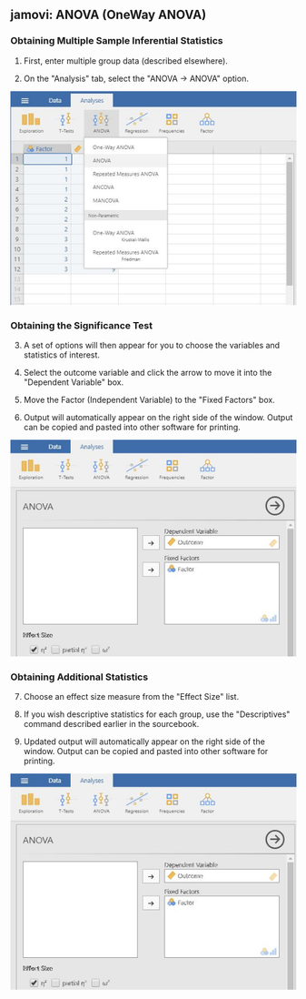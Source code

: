 ## jamovi: ANOVA (OneWay ANOVA)

### Obtaining Multiple Sample Inferential Statistics

1. First, enter multiple group data (described elsewhere).

2. On the "Analysis" tab, select the "ANOVA → ANOVA" option.

<p align="center"><kbd><img src="oneway1.png"></kbd></p>

### Obtaining the Significance Test

3. A set of options will then appear for you to choose the variables and statistics of interest.

4. Select the outcome variable and click the arrow to move it into the "Dependent Variable" box. 

5. Move the Factor (Independent Variable) to the "Fixed Factors" box.

6. Output will automatically appear on the right side of the window. Output can be copied and pasted into other software for printing.

<p align="center"><kbd><img src="oneway2.png"></kbd></p>

### Obtaining Additional Statistics

7. Choose an effect size measure from the "Effect Size" list.

8. If you wish descriptive statistics for each group, use the "Descriptives" command described earlier in the sourcebook.

9. Updated output will automatically appear on the right side of the window. Output can be copied and pasted into other software for printing.

<p align="center"><kbd><img src="oneway3.png"></kbd></p>
